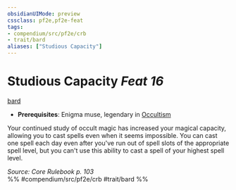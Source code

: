 ```yaml
---
obsidianUIMode: preview
cssclass: pf2e,pf2e-feat
tags:
- compendium/src/pf2e/crb
- trait/bard
aliases: ["Studious Capacity"]
---
```

# Studious Capacity  *Feat 16*  
[bard](../../rules/traits/bard.md)  

- **Prerequisites**: Enigma muse, legendary in [Occultism](../skills.md#Occultism)

Your continued study of occult magic has increased your magical capacity, allowing you to cast spells even when it seems impossible. You can cast one spell each day even after you've run out of spell slots of the appropriate spell level, but you can't use this ability to cast a spell of your highest spell level.

*Source: Core Rulebook p. 103*  
%% #compendium/src/pf2e/crb #trait/bard %%